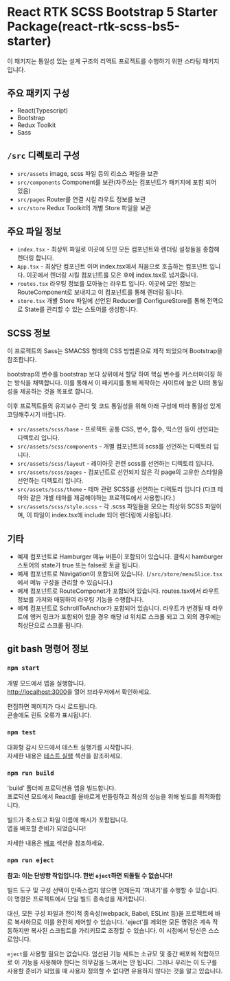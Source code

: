 # React RTK SCSS Bootstrap 5 Starter Package(react-rtk-scss-bs5-starter)

이 패키지는 통일성 있는 설계 구조의 리액트 프로젝트를 수행하기 위한 스타팅 패키지 입니다.

## 주요 패키지 구성

- React(Typescript)
- Bootstrap
- Redux Toolkit
- Sass


## `/src` 디렉토리 구성

- `src/assets` image, scss 파일 등의 리소스 파일을 보관
- `src/components` Component를 보관(자주쓰는 컴포넌트가 패키지에 포함 되어 있음)
- `src/pages` Router를 연결 시킬 라우트 정보를 보관
- `src/store` Redux Toolkit의 개별 Store 파일을 보관


## 주요 파일 정보

- `index.tsx` - 최상위 파일로 이곳에 모인 모든 컴포넌트와 렌더링 설정들을 종합해 렌더링 합니다.
- `App.tsx` - 최상단 컴포넌트 이며 index.tsx에서 처음으로 호출하는 컴포넌트 입니다. 이곳에서 렌더링 시킬 컴포넌트를 모은 후에 index.tsx로 넘겨줍니다.
- `routes.tsx` 라우팅 정보를 모아놓는 라우트 입니다. 이곳에 모인 정보는 RouteComponent로 보내지고 이 컴포넌트를 통해 렌더링 됩니다.
- `store.tsx` 개별 Store 파일에 선언된 Reducer를 ConfigureStore를 통해 전역으로 State를 관리할 수 있는 스토어를 생성합니다.


## SCSS 정보

이 프로젝트의 Sass는 SMACSS 형태의 CSS 방법론으로 제작 되었으며 Bootstrap을 참조합니다.

bootstrap의 변수를 bootstrap 보다 상위에서 할당 하여 핵심 변수를 커스터마이징 하는 방식을 채택합니다.
이를 통해서 이 패키지를 통해 제작하는 사이트에 높은 UI의 통일성을 제공하는 것을 목표로 합니다.

이후 프로젝트들의 유지보수 관리 및 코드 통일성을 위해 아래 구성에 따라 통일성 있게 코딩해주시기 바랍니다.

- `src/assets/scss/base` - 프로젝트 공통 CSS, 변수, 함수, 믹스인 등이 선언되는 디렉토리 입니다.
- `src/assets/scss/components` - 개별 컴포넌트의 scss를 선언하는 디렉토리 입니다.
- `src/assets/scss/layout` - 레이아웃 관련 scss를 선언하는 디렉토리 입니다.
- `src/assets/scss/pages` - 컴포넌트로 선언되지 않은 각 page의 고유한 스타일을 선언하는 디렉토리 입니다.
- `src/assets/scss/theme` - 테마 관련 SCSS를 선언하는 디렉토리 입니다 (다크 테마와 같은 개별 테마를 제공해야하는 프로젝트에서 사용합니다.)
- `src/assets/scss/style.scss` - 각 .scss 파일들을 모으는 최상위 SCSS 파일이며, 이 파일이 index.tsx에 include 되어 렌더링에 사용됩니다.


## 기타

- 예제 컴포넌트로 Hamburger 메뉴 버튼이 포함되어 있습니다. 클릭시 hamburger 스토어의 state가 true 또는 false로 토글 됩니다.
- 예제 컴포넌트로 Navigation이 포함되어 있습니다. (`/src/store/menuSlice.tsx` 에서 메뉴 구성을 관리할 수 있습니다.)
- 예제 컴포넌트로 RouteComponet가 포함되어 있습니다. routes.tsx에서 라우트 정보를 가져와 매핑하여 라우팅 기능을 수행합니다.
- 예제 컴포넌트로 SchrollToAnchor가 포함되어 있습니다. 라우트가 변경될 때 라우트에 앵커 링크가 포함되어 있을 경우 해당 id 위치로 스크롤 되고 그 외의 경우에는 최상단으로 스크롤 됩니다.


## git bash 명령어 정보

### `npm start`

개발 모드에서 앱을 실행합니다.\
[http://localhost:3000](http://localhost:3000)을 열어 브라우저에서 확인하세요.

편집하면 페이지가 다시 로드됩니다.\
콘솔에도 린트 오류가 표시됩니다.


### `npm test`

대화형 감시 모드에서 테스트 실행기를 시작합니다.\
자세한 내용은 [테스트 실행](https://facebook.github.io/create-react-app/docs/running-tests) 섹션을 참조하세요.


### `npm run build`

'build' 폴더에 프로덕션용 앱을 빌드합니다.\
프로덕션 모드에서 React를 올바르게 번들링하고 최상의 성능을 위해 빌드를 최적화합니다.

빌드가 축소되고 파일 이름에 해시가 포함됩니다.\
앱을 배포할 준비가 되었습니다!

자세한 내용은 [배포](https://facebook.github.io/create-react-app/docs/deployment) 섹션을 참조하세요.


### `npm run eject`

**참고: 이는 단방향 작업입니다. 한번 `eject`하면 되돌릴 수 없습니다!**

빌드 도구 및 구성 선택이 만족스럽지 않으면 언제든지 '꺼내기'를 수행할 수 있습니다. 이 명령은 프로젝트에서 단일 빌드 종속성을 제거합니다.

대신, 모든 구성 파일과 전이적 종속성(webpack, Babel, ESLint 등)을 프로젝트에 바로 복사하므로 이를 완전히 제어할 수 있습니다. 'eject'를 제외한 모든 명령은 계속 작동하지만 복사된 스크립트를 가리키므로 조정할 수 있습니다. 이 시점에서 당신은 스스로입니다.

`eject`를 사용할 필요는 없습니다. 엄선된 기능 세트는 소규모 및 중간 배포에 적합하므로 이 기능을 사용해야 한다는 의무감을 느껴서는 안 됩니다. 그러나 우리는 이 도구를 사용할 준비가 되었을 때 사용자 정의할 수 없다면 유용하지 않다는 것을 알고 있습니다.
